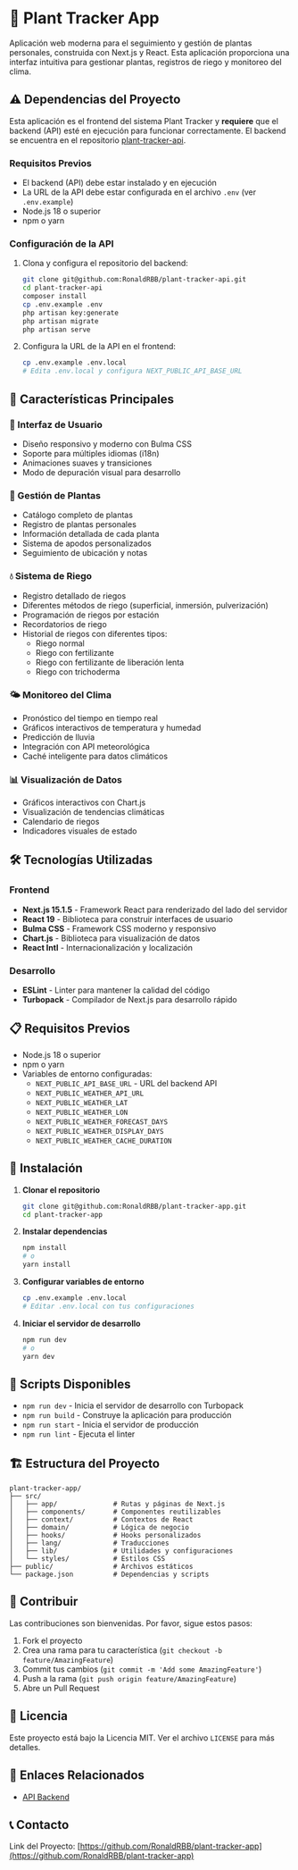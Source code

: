 # 🌿 Plant Tracker App

Aplicación web moderna para el seguimiento y gestión de plantas personales, construida con Next.js y React. Esta aplicación proporciona una interfaz intuitiva para gestionar plantas, registros de riego y monitoreo del clima.

## ⚠️ Dependencias del Proyecto

Esta aplicación es el frontend del sistema Plant Tracker y **requiere** que el backend (API) esté en ejecución para funcionar correctamente. El backend se encuentra en el repositorio [plant-tracker-api](https://github.com/RonaldRBB/plant-tracker-api).

### Requisitos Previos
- El backend (API) debe estar instalado y en ejecución
- La URL de la API debe estar configurada en el archivo `.env` (ver `.env.example`)
- Node.js 18 o superior
- npm o yarn

### Configuración de la API
1. Clona y configura el repositorio del backend:
   ```bash
   git clone git@github.com:RonaldRBB/plant-tracker-api.git
   cd plant-tracker-api
   composer install
   cp .env.example .env
   php artisan key:generate
   php artisan migrate
   php artisan serve
   ```

2. Configura la URL de la API en el frontend:
   ```bash
   cp .env.example .env.local
   # Edita .env.local y configura NEXT_PUBLIC_API_BASE_URL
   ```

## 🌟 Características Principales

### 📱 Interfaz de Usuario
- Diseño responsivo y moderno con Bulma CSS
- Soporte para múltiples idiomas (i18n)
- Animaciones suaves y transiciones
- Modo de depuración visual para desarrollo

### 🌱 Gestión de Plantas
- Catálogo completo de plantas
- Registro de plantas personales
- Información detallada de cada planta
- Sistema de apodos personalizados
- Seguimiento de ubicación y notas

### 💧 Sistema de Riego
- Registro detallado de riegos
- Diferentes métodos de riego (superficial, inmersión, pulverización)
- Programación de riegos por estación
- Recordatorios de riego
- Historial de riegos con diferentes tipos:
  - Riego normal
  - Riego con fertilizante
  - Riego con fertilizante de liberación lenta
  - Riego con trichoderma

### 🌤️ Monitoreo del Clima
- Pronóstico del tiempo en tiempo real
- Gráficos interactivos de temperatura y humedad
- Predicción de lluvia
- Integración con API meteorológica
- Caché inteligente para datos climáticos

### 📊 Visualización de Datos
- Gráficos interactivos con Chart.js
- Visualización de tendencias climáticas
- Calendario de riegos
- Indicadores visuales de estado

## 🛠️ Tecnologías Utilizadas

### Frontend
- **Next.js 15.1.5** - Framework React para renderizado del lado del servidor
- **React 19** - Biblioteca para construir interfaces de usuario
- **Bulma CSS** - Framework CSS moderno y responsivo
- **Chart.js** - Biblioteca para visualización de datos
- **React Intl** - Internacionalización y localización

### Desarrollo
- **ESLint** - Linter para mantener la calidad del código
- **Turbopack** - Compilador de Next.js para desarrollo rápido

## 📋 Requisitos Previos

- Node.js 18 o superior
- npm o yarn
- Variables de entorno configuradas:
  - `NEXT_PUBLIC_API_BASE_URL` - URL del backend API
  - `NEXT_PUBLIC_WEATHER_API_URL`
  - `NEXT_PUBLIC_WEATHER_LAT`
  - `NEXT_PUBLIC_WEATHER_LON`
  - `NEXT_PUBLIC_WEATHER_FORECAST_DAYS`
  - `NEXT_PUBLIC_WEATHER_DISPLAY_DAYS`
  - `NEXT_PUBLIC_WEATHER_CACHE_DURATION`

## 🚀 Instalación

1. **Clonar el repositorio**
   ```bash
   git clone git@github.com:RonaldRBB/plant-tracker-app.git
   cd plant-tracker-app
   ```

2. **Instalar dependencias**
   ```bash
   npm install
   # o
   yarn install
   ```

3. **Configurar variables de entorno**
   ```bash
   cp .env.example .env.local
   # Editar .env.local con tus configuraciones
   ```

4. **Iniciar el servidor de desarrollo**
   ```bash
   npm run dev
   # o
   yarn dev
   ```

## 🔧 Scripts Disponibles

- `npm run dev` - Inicia el servidor de desarrollo con Turbopack
- `npm run build` - Construye la aplicación para producción
- `npm run start` - Inicia el servidor de producción
- `npm run lint` - Ejecuta el linter

## 🏗️ Estructura del Proyecto

```
plant-tracker-app/
├── src/
│   ├── app/              # Rutas y páginas de Next.js
│   ├── components/       # Componentes reutilizables
│   ├── context/          # Contextos de React
│   ├── domain/           # Lógica de negocio
│   ├── hooks/            # Hooks personalizados
│   ├── lang/             # Traducciones
│   ├── lib/              # Utilidades y configuraciones
│   └── styles/           # Estilos CSS
├── public/               # Archivos estáticos
└── package.json          # Dependencias y scripts
```

## 🤝 Contribuir

Las contribuciones son bienvenidas. Por favor, sigue estos pasos:

1. Fork el proyecto
2. Crea una rama para tu característica (`git checkout -b feature/AmazingFeature`)
3. Commit tus cambios (`git commit -m 'Add some AmazingFeature'`)
4. Push a la rama (`git push origin feature/AmazingFeature`)
5. Abre un Pull Request

## 📄 Licencia

Este proyecto está bajo la Licencia MIT. Ver el archivo `LICENSE` para más detalles.

## 🔗 Enlaces Relacionados

- [API Backend](https://github.com/RonaldRBB/plant-tracker-api)

## 📞 Contacto

Link del Proyecto: [https://github.com/RonaldRBB/plant-tracker-app](https://github.com/RonaldRBB/plant-tracker-app)
